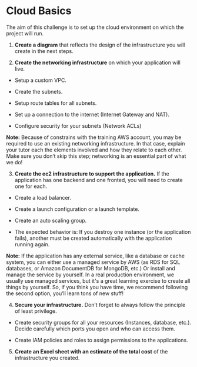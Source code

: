 # Cloud Basics

The aim of this challenge is to set up the cloud environment on which the project will run. 


1. **Create a diagram** that reflects the design of the infrastructure you will create in the next steps.  


2. **Create the networking infrastructure** on which your application will live.  

  * Setup a custom VPC. 
  
  * Create the subnets.  
  
  * Setup route tables for all subnets. 
  
  * Set up a connection to the internet (Internet Gateway and NAT). 
  
  * Configure security for your subnets (Network ACLs) 

  **Note:** Because of constrains with the training AWS account, you may be required to use an existing networking infrastructure. In that case, explain your tutor each the elements involved and how they relate to each other. Make sure you don’t skip this step; networking is an essential part of what we do! 


3. **Create the ec2 infrastructure to support the application.** If the application has one backend and one fronted, you will need to create one for each.  

  * Create a load balancer. 

  * Create a launch configuration or a launch template. 

  * Create an auto scaling group. 

  * The expected behavior is: If you destroy one instance (or the application fails), another must be created automatically with the application running again.  

  **Note:** If the application has any external service, like a database or cache system, you can either use a managed service by AWS (as RDS for SQL databases, or Amazon DocumentDB for MongoDB, etc.) Or install and manage the service by yourself. In a real production environment, we usually use managed services, but it's a great learning exercise to create all things by yourself. So, if you think you have time, we recommend following the second option, you’ll learn tons of new stuff! 



4. **Secure your infrastructure.** Don’t forget to always follow the principle of least privilege. 

 * Create security groups for all your resources (Instances, database, etc.). Decide carefully which ports you open and who can access them. 

 * Create IAM policies and roles to assign permissions to the applications.


5. **Create an Excel sheet with an estimate of the total cost**  of the infrastructure you created.
